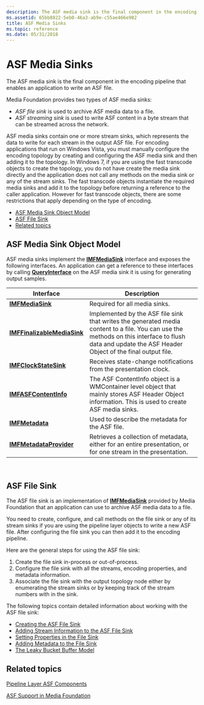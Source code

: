 ```yaml
---
description: The ASF media sink is the final component in the encoding pipeline that enables an application to write an ASF file.
ms.assetid: 65bb8822-5eb0-46a3-ab9e-c55ae466e982
title: ASF Media Sinks
ms.topic: reference
ms.date: 05/31/2018
---
```


# ASF Media Sinks

The ASF media sink is the final component in the encoding pipeline that enables an application to write an ASF file.

Media Foundation provides two types of ASF media sinks:

-   *ASF file sink* is used to archive ASF media data to a file.
-   *ASF streaming sink* is used to write ASF content in a byte stream that can be streamed across the network.

ASF media sinks contain one or more stream sinks, which represents the data to write for each stream in the output ASF file. For encoding applications that run on Windows Vista, you must manually configure the encoding topology by creating and configuring the ASF media sink and then adding it to the topology. In Windows 7, if you are using the fast transcode objects to create the topology, you do not have create the media sink directly and the application does not call any methods on the media sink or any of the stream sinks. The fast transcode objects instantiate the required media sinks and add it to the topology before returning a reference to the caller application. However for fast transcode objects, there are some restrictions that apply depending on the type of encoding.

-   [ASF Media Sink Object Model](#asf-media-sink-object-model)
-   [ASF File Sink](#asf-file-sink)
-   [Related topics](#related-topics)

## ASF Media Sink Object Model

ASF media sinks implement the [**IMFMediaSink**](/windows/desktop/api/mfidl/nn-mfidl-imfmediasink) interface and exposes the following interfaces. An application can get a reference to these interfaces by calling [**QueryInterface**](/windows/desktop/api/unknwn/nf-unknwn-iunknown-queryinterface(q)) on the ASF media sink it is using for generating output samples.



| Interface                                                  | Description                                                                                                                                                                                            |
|------------------------------------------------------------|--------------------------------------------------------------------------------------------------------------------------------------------------------------------------------------------------------|
| [**IMFMediaSink**](/windows/desktop/api/mfidl/nn-mfidl-imfmediasink)                       | Required for all media sinks.                                                                                                                                                                          |
| [**IMFFinalizableMediaSink**](/windows/desktop/api/mfidl/nn-mfidl-imffinalizablemediasink) | Implemented by the ASF file sink that writes the generated media content to a file. You can use the methods on this interface to flush data and update the ASF Header Object of the final output file. |
| [**IMFClockStateSink**](/windows/desktop/api/mfidl/nn-mfidl-imfclockstatesink)             | Receives state-change notifications from the presentation clock.                                                                                                                                       |
| [**IMFASFContentInfo**](/windows/desktop/api/wmcontainer/nn-wmcontainer-imfasfcontentinfo)             | The ASF ContentInfo object is a WMContainer level object that mainly stores ASF Header Object information. This is used to create ASF media sinks.                                                     |
| [**IMFMetadata**](/windows/desktop/api/mfidl/nn-mfidl-imfmetadata)                         | Used to describe the metadata for the ASF file.                                                                                                                                                        |
| [**IMFMetadataProvider**](/windows/desktop/api/mfidl/nn-mfidl-imfmetadataprovider)         | Retrieves a collection of metadata, either for an entire presentation, or for one stream in the presentation.                                                                                          |



 

## ASF File Sink

The ASF file sink is an implementation of [**IMFMediaSink**](/windows/desktop/api/mfidl/nn-mfidl-imfmediasink) provided by Media Foundation that an application can use to archive ASF media data to a file.

You need to create, configure, and call methods on the file sink or any of its stream sinks if you are using the pipeline layer objects to write a new ASF file. After configuring the file sink you can then add it to the encoding pipeline.

Here are the general steps for using the ASF file sink:

1.  Create the file sink in-process or out-of-process.
2.  Configure the file sink with all the streams, encoding properties, and metadata information.
3.  Associate the file sink with the output topology node either by enumerating the stream sinks or by keeping track of the stream numbers with in the sink.

The following topics contain detailed information about working with the ASF file sink:

-   [Creating the ASF File Sink](creating-the-asf-file-sink.md)
-   [Adding Stream Information to the ASF File Sink](adding-stream-information-to-the-asf-file-sink.md)
-   [Setting Properties in the File Sink](setting-properties-in-the-file-sink.md)
-   [Adding Metadata to the File Sink](adding-metadata-to-the-file-sink.md)
-   [The Leaky Bucket Buffer Model](the-leaky-bucket-buffer-model.md)

## Related topics

<dl> <dt>

[Pipeline Layer ASF Components](pipeline-layer-asf-components.md)
</dt> <dt>

[ASF Support in Media Foundation](asf-support-in-media-foundation.md)
</dt> </dl>

 

 
